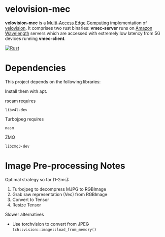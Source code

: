 # velovision-mec

**velovision-mec** is a [Multi-Access Edge Computing](https://portal.etsi.org/Portals/0/TBpages/MEC/Docs/Mobile-edge_Computing_-_Introductory_Technical_White_Paper_V1%2018-09-14.pdf) implementation of [velovision](https://github.com/hydoai/velovision). It comprises two rust binaries: **vmec-server** runs on [Amazon Wavelength](https://aws.amazon.com/wavelength/) servers which are accessed with extremely low latency from 5G devices running **vmec-client**.


[![Rust](https://github.com/tensorturtle/waverust-client/actions/workflows/rust.yml/badge.svg?branch=main)](https://github.com/tensorturtle/waverust-client/actions/workflows/rust.yml)

# Dependencies

This project depends on the following libraries:

Install them with apt.

rscam requires

```
libv4l-dev
```

Turbojpeg requires
```
nasm
```

ZMQ
```
libzmq3-dev
```

# Image Pre-processing Notes

Optimal strategy so far (1-2ms):

1. Turbojpeg to decompress MJPG to RGBImage
2. Grab raw representation (Vec<u8>) from RGBImage
3. Convert to Tensor
4. Resize Tensor

Slower alternatives

+ Use torchvision to convert from JPEG `tch::vision::image::load_from_memory()`
